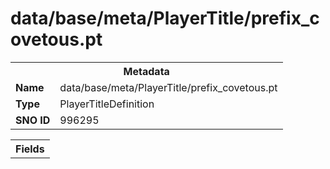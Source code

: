 <h1>data/base/meta/PlayerTitle/prefix_covetous.pt</h1><table><tr><th colspan="100%">Metadata</th></tr><tr><td><b>Name</b></td><td>data/base/meta/PlayerTitle/prefix_covetous.pt</td></tr><tr><td><b>Type</b></td><td>PlayerTitleDefinition</td></tr><tr><td><b>SNO ID</b></td><td>996295</td></tr></table>

<table><tr><th colspan="100%">Fields</th></tr></table>


